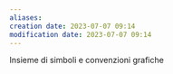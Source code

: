 ```yaml
---
aliases: 
creation date: 2023-07-07 09:14
modification date: 2023-07-07 09:14
---
```


Insieme di simboli e convenzioni grafiche